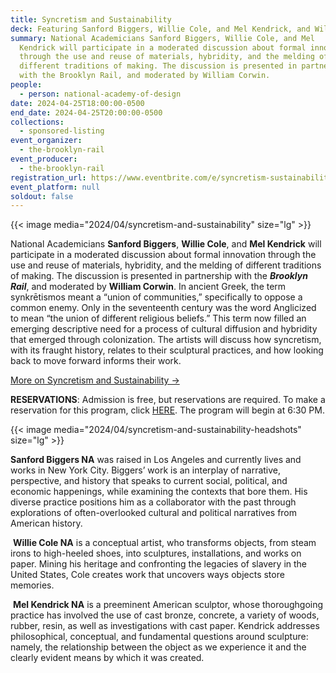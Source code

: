 ```yaml
---
title: Syncretism and Sustainability
deck: Featuring Sanford Biggers, Willie Cole, and Mel Kendrick, and William Corwin
summary: National Academicians Sanford Biggers, Willie Cole, and Mel
  Kendrick will participate in a moderated discussion about formal innovation
  through the use and reuse of materials, hybridity, and the melding of
  different traditions of making. The discussion is presented in partnership
  with the Brooklyn Rail, and moderated by William Corwin.
people:
  - person: national-academy-of-design
date: 2024-04-25T18:00:00-0500
end_date: 2024-04-25T20:00:00-0500
collections:
  - sponsored-listing
event_organizer:
  - the-brooklyn-rail
event_producer:
  - the-brooklyn-rail
registration_url: https://www.eventbrite.com/e/syncretism-sustainability-sanford-biggers-willie-cole-mel-kendrick-tickets-810617367367
event_platform: null
soldout: false
---
```

{{< image media="2024/04/syncretism-and-sustainability" size="lg" >}}

National Academicians **Sanford Biggers**, **Willie Cole**, and **Mel Kendrick** will participate in a moderated discussion about formal innovation through the use and reuse of materials, hybridity, and the melding of different traditions of making. The discussion is presented in partnership with the ***Brooklyn Rail***, and moderated by **William Corwin**. In ancient Greek, the term synkrētismos meant a “union of communities,” specifically to oppose a common enemy. Only in the seventeenth century was the word Anglicized to mean “the union of different religious beliefs.” This term now filled an emerging descriptive need for a process of cultural diffusion and hybridity that emerged through colonization. The artists will discuss how syncretism, with its fraught history, relates to their sculptural practices, and how looking back to move forward informs their work.

[M﻿ore on Syncretism and Sustainability →](https://nationalacademy.org/calendar/syncretism-and-sustainability)

**[](https://nationalacademy.org/calendar/syncretism-and-sustainability)RESERVATIONS**: Admission is free, but reservations are required. To make a reservation for this program, click [HERE](https://www.eventbrite.com/e/syncretism-and-sustainability-tickets-810617367367). The program will begin at 6:30 PM.

{{< image media="2024/04/syncretism-and-sustainability-headshots" size="lg" >}}

**Sanford Biggers NA** was raised in Los Angeles and currently lives and works in New York City. Biggers’ work is an interplay of narrative, perspective, and history that speaks to current social, political, and economic happenings, while examining the contexts that bore them. His diverse practice positions him as a collaborator with the past through explorations of often-overlooked cultural and political narratives from American history.

 **Willie Cole NA** is a conceptual artist, who transforms objects, from steam irons to high-heeled shoes, into sculptures, installations, and works on paper. Mining his heritage and confronting the legacies of slavery in the United States, Cole creates work that uncovers ways objects store memories.

 **Mel Kendrick NA** is a preeminent American sculptor, whose thoroughgoing practice has involved the use of cast bronze, concrete, a variety of woods, rubber, resin, as well as investigations with cast paper. Kendrick addresses philosophical, conceptual, and fundamental questions around sculpture: namely, the relationship between the object as we experience it and the clearly evident means by which it was created.